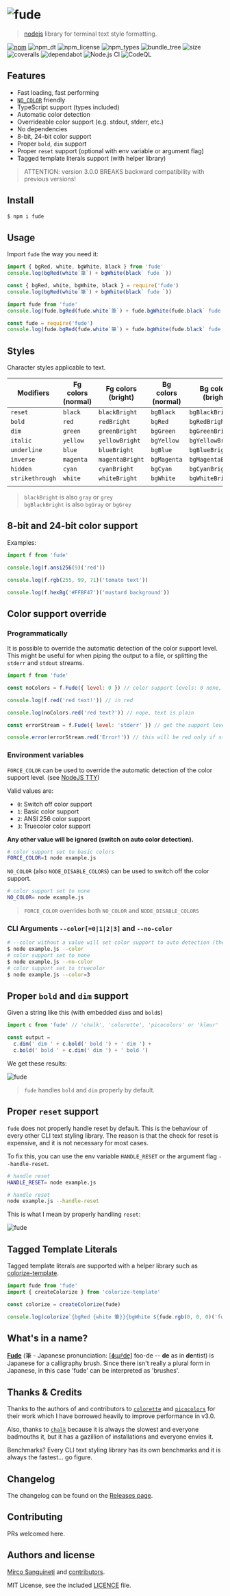 # ![fude](media/fude-logo.png)

> [nodejs][nodejs] library for terminal text style formatting.

[![npm][badge_npm]][fude]
![npm_dt][badge_npm_dt]
![npm_license][badge_npm_license]
![npm_types][badge_npm_types]
![bundle_tree][badge_bundle_tree]
![size][badge_size]
![coveralls][badge_coveralls]
![dependabot][badge_dependabot]
![Node.js CI][badge_nodejs_ci]
![CodeQL][badge_codeql]

## Features

- Fast loading, fast performing
- [`NO_COLOR`][no_color] friendly
- TypeScript support (types included)
- Automatic color detection
- Overrideable color support (e.g. stdout, stderr, etc.)
- No dependencies
- 8-bit, 24-bit color support
- Proper `bold`, `dim` support
- Proper `reset` support (optional with env variable or argument flag)
- Tagged template literals support (with helper library)

> ATTENTION: version 3.0.0 BREAKS backward compatibility with previous versions!

## Install

```sh
$ npm i fude
```

## Usage

Import `fude` the way you need it:

```ts
import { bgRed, white, bgWhite, black } from 'fude'
console.log(bgRed(white`筆`) + bgWhite(black` fude `))
```

```js
const { bgRed, white, bgWhite, black } = require('fude')
console.log(bgRed(white`筆`) + bgWhite(black` fude `))
```

```js
import fude from 'fude'
console.log(fude.bgRed(fude.white`筆`) + fude.bgWhite(fude.black` fude `))
```

```js
const fude = require('fude')
console.log(fude.bgRed(fude.white`筆`) + fude.bgWhite(fude.black` fude `))
```

## Styles

Character styles applicable to text.

| Modifiers       | Fg colors (normal) | Fg colors (bright) | Bg colors (normal) | Bg colors (bright) |
| --------------- | ------------------ | ------------------ | ------------------ | ------------------ |
| `reset`         | `black`            | `blackBright`      | `bgBlack`          | `bgBlackBright`    |
| `bold`          | `red`              | `redBright`        | `bgRed`            | `bgRedBright`      |
| `dim`           | `green`            | `greenBright`      | `bgGreen`          | `bgGreenBright`    |
| `italic`        | `yellow`           | `yellowBright`     | `bgYellow`         | `bgYellowBright`   |
| `underline`     | `blue`             | `blueBright`       | `bgBlue`           | `bgBlueBright`     |
| `inverse`       | `magenta`          | `magentaBright`    | `bgMagenta`        | `bgMagentaBright`  |
| `hidden`        | `cyan`             | `cyanBright`       | `bgCyan`           | `bgCyanBright`     |
| `strikethrough` | `white`            | `whiteBright`      | `bgWhite`          | `bgWhiteBright`    |
|                 |                    |                    |                    |                    |

> `blackBright` is also `gray` or `grey` \
> `bgBlackBright` is also `bgGray` or `bgGrey`

## 8-bit and 24-bit color support

Examples:

```js
import f from 'fude'

console.log(f.ansi256(9)('red'))

console.log(f.rgb(255, 99, 71)('tomato text'))

console.log(f.hexBg('#FFBF47')('mustard background'))
```

## Color support override

### Programmatically

It is possible to override the automatic detection of the color support level. This might be useful for when piping the output to a file, or splitting the `stderr` and `stdout` streams.

```js
import f from 'fude'

const noColors = f.Fude({ level: 0 }) // color support levels: 0 none, 1 basic, 2 ANSI 256, 3 Truecolor

console.log(f.red('red text!')) // in red

console.log(noColors.red('red text?')) // nope, text is plain

const errorStream = f.Fude({ level: 'stderr' }) // get the support level of `stderr` or `stdout`

console.error(errorStream.red('Error!')) // this will be red only if stderr supports colors
```

### Environment variables

`FORCE_COLOR` can be used to override the automatic detection of the color support level. (see [NodeJS TTY][nodetty])

Valid values are:

- `0`: Switch off color support
- `1`: Basic color support
- `2`: ANSI 256 color support
- `3`: Truecolor color support

**Any other value will be ignored (switch on auto color detection).**

```sh
# color support set to basic colors
FORCE_COLOR=1 node example.js
```

`NO_COLOR` (also `NODE_DISABLE_COLORS`) can be used to switch off the color support.

```sh
# color support set to none
NO_COLOR= node example.js
```

> `FORCE_COLOR` overrides both `NO_COLOR` and `NODE_DISABLE_COLORS`

### CLI Arguments `--color[=0|1|2|3]` and `--no-color`

```sh
# --color without a value will set color support to auto detection (the default)
$ node example.js --color
# color support set to none
$ node example.js --no-color
# color support set to truecolor
$ node example.js --color=3
```

## Proper `bold` and `dim` support

Given a string like this (with embedded `dim`s and `bold`s)

```js
import c from 'fude' // 'chalk', 'colorette', 'picocolors' or 'kleur'

const output =
  c.dim(' dim ' + c.bold(' bold ') + ' dim ') +
  c.bold(' bold ' + c.dim(' dim ') + ' bold ')
```

We get these results:

![fude](media/bold_dim.png)

> `fude` handles `bold` and `dim` properly by default.

## Proper `reset` support

`fude` does not properly handle reset by default. This is the behaviour of every other CLI text styling library. The reason is that the check for reset is expensive, and it is not necessary for most cases.

To fix this, you can use the env variable `HANDLE_RESET` or the argument flag `--handle-reset`.

```sh
# handle reset
HANDLE_RESET= node example.js

# handle reset
node example.js --handle-reset
```

This is what I mean by properly handling `reset`:

![fude](media/reset.png)

## Tagged Template Literals

Tagged template literals are supported with a helper library such as [colorize-template][colorize-template].

```js
import fude from 'fude'
import { createColorize } from 'colorize-template'

const colorize = createColorize(fude)

console.log(colorize`{bgRed {white 筆}}{bgWhite ${fude.rgb(0, 0, 0)('fude ')}}`)
```

## What's in a name?

[**Fude**][ink_brush] (筆 - Japanese pronunciation: [[ɸɯ̟ᵝde̞][ipa]] foo-de -- **de** as in **de**ntist) is Japanese for a calligraphy brush. Since there isn't really a plural form in Japanese, in this case 'fude' can be interpreted as 'brushes'.

## Thanks & Credits

Thanks to the authors of and contributors to [`colorette`][colorette] and [`picocolors`][picocolors] for their work which I have borrowed heavily to improve performance in v3.0.

Also, thanks to [`chalk`][chalk] because it is always the slowest and everyone badmouths it, but it has a gazillion of installations and everyone envies it.

Benchmarks? Every CLI text styling library has its own benchmarks and it is always the fastest... go figure.

## Changelog

The changelog can be found on the [Releases page][releases].

## Contributing

PRs welcomed here.

## Authors and license

[Mirco Sanguineti][msanguineti] and [contributors][contributors].

MIT License, see the included [LICENCE](LICENCE) file.

[msanguineti]: https://github.com/msanguineti/
[repo]: https://github.com/msanguineti/fude
[contributors]: https://github.com/msanguineti/fude/graphs/contributors
[releases]: https://github.com/msanguineti/fude/releases
[nodejs]: https://nodejs.org
[badge_npm]: https://badgen.net/npm/v/fude
[badge_npm_dt]: https://badgen.net/npm/dt/fude
[badge_npm_license]: https://badgen.net/npm/license/fude
[badge_npm_types]: https://badgen.net/npm/types/fude
[badge_bundle_tree]: https://badgen.net/bundlephobia/tree-shaking/fude
[badge_size]: https://badgen.net/packagephobia/install/fude
[badge_coveralls]: https://badgen.net/coveralls/c/github/msanguineti/fude/main
[badge_dependabot]: https://badgen.net/github/dependabot/msanguineti/fude
[badge_nodejs_ci]: https://github.com/msanguineti/fude/workflows/Node.js%20CI/badge.svg
[badge_codeql]: https://github.com/msanguineti/fude/workflows/CodeQL/badge.svg
[ink_brush]: https://en.wikipedia.org/wiki/Ink_brush
[ipa]: https://en.wikipedia.org/wiki/Help:IPA/Japanese
[sgr_params]: (https://en.wikipedia.org/wiki/ANSI_escape_code#SGR_parameters)
[fude]: https://npmjs.com/package/fude
[nodetty]: https://nodejs.org/docs/latest-v14.x/api/tty.html#tty_writestream_getcolordepth_env
[colorette]: https://npmjs.com/package/colorette
[picocolors]: https://npmjs.com/package/picocolors
[chalk]: https://npmjs.com/package/chalk
[no_color]: https://no-color.org/
[colorize-template]: https://npmjs.com/package/colorize-template

